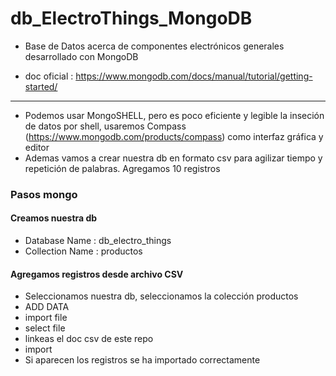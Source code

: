 # db_ElectroThings_MongoDB
* Base de Datos acerca de componentes electrónicos generales desarrollado con MongoDB

* doc oficial : https://www.mongodb.com/docs/manual/tutorial/getting-started/

<hr>

* Podemos usar MongoSHELL, pero es poco eficiente y legible la inseción de datos por shell, usaremos Compass (https://www.mongodb.com/products/compass) como interfaz gráfica y editor
* Ademas vamos a crear nuestra db en formato csv para agilizar tiempo y repetición de palabras. Agregamos 10 registros

### Pasos mongo

#### Creamos nuestra db
* Database Name : db_electro_things
* Collection Name : productos

#### Agregamos registros desde archivo CSV
* Seleccionamos nuestra db, seleccionamos la colección productos
* ADD DATA
* import file
* select file
* linkeas el doc csv de este repo
* import
* Si aparecen los registros se ha importado correctamente
 


